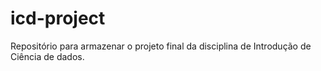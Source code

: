 # icd-project
Repositório para armazenar o projeto final da disciplina de Introdução de Ciência de dados.
